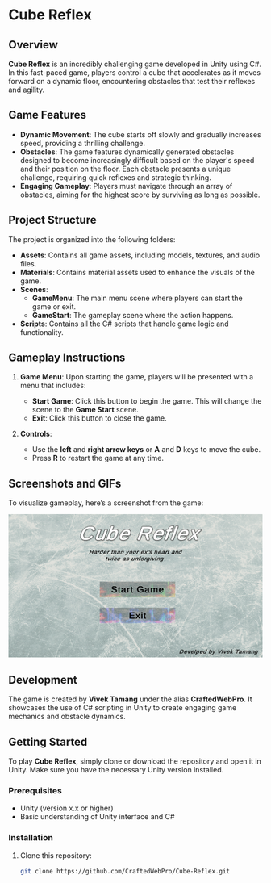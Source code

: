 # Cube Reflex

## Overview
**Cube Reflex** is an incredibly challenging game developed in Unity using C#. In this fast-paced game, players control a cube that accelerates as it moves forward on a dynamic floor, encountering obstacles that test their reflexes and agility.

## Game Features
- **Dynamic Movement**: The cube starts off slowly and gradually increases speed, providing a thrilling challenge.
- **Obstacles**: The game features dynamically generated obstacles designed to become increasingly difficult based on the player's speed and their position on the floor. Each obstacle presents a unique challenge, requiring quick reflexes and strategic thinking.
- **Engaging Gameplay**: Players must navigate through an array of obstacles, aiming for the highest score by surviving as long as possible.

## Project Structure
The project is organized into the following folders:
- **Assets**: Contains all game assets, including models, textures, and audio files.
- **Materials**: Contains material assets used to enhance the visuals of the game.
- **Scenes**: 
  - **GameMenu**: The main menu scene where players can start the game or exit.
  - **GameStart**: The gameplay scene where the action happens.
- **Scripts**: Contains all the C# scripts that handle game logic and functionality.

## Gameplay Instructions
1. **Game Menu**: Upon starting the game, players will be presented with a menu that includes:
   - **Start Game**: Click this button to begin the game. This will change the scene to the **Game Start** scene.
   - **Exit**: Click this button to close the game.

2. **Controls**:
   - Use the **left** and **right arrow keys** or **A** and **D** keys to move the cube.
   - Press **R** to restart the game at any time.

## Screenshots and GIFs
To visualize gameplay, here’s a screenshot from the game:

![Game Menu Screenshot](Images/Screenshot.png)

## Development
The game is created by **Vivek Tamang** under the alias **CraftedWebPro**. It showcases the use of C# scripting in Unity to create engaging game mechanics and obstacle dynamics.

## Getting Started
To play **Cube Reflex**, simply clone or download the repository and open it in Unity. Make sure you have the necessary Unity version installed.

### Prerequisites
- Unity (version x.x or higher)
- Basic understanding of Unity interface and C#

### Installation
1. Clone this repository:
   ```bash
   git clone https://github.com/CraftedWebPro/Cube-Reflex.git
